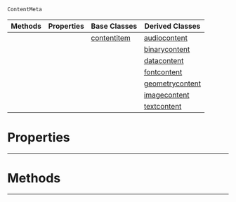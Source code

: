  `ContentMeta`

|Methods|Properties|Base Classes|Derived Classes|
|---|---|---|---|
| | |[contentitem](https://github.com/ZilchEngine/ZilchDocs/blob/master/code_reference/class_reference/contentitem.markdown)|[audiocontent](https://github.com/ZilchEngine/ZilchDocs/blob/master/code_reference/class_reference/audiocontent.markdown)|
| | | |[binarycontent](https://github.com/ZilchEngine/ZilchDocs/blob/master/code_reference/class_reference/binarycontent.markdown)|
| | | |[datacontent](https://github.com/ZilchEngine/ZilchDocs/blob/master/code_reference/class_reference/datacontent.markdown)|
| | | |[fontcontent](https://github.com/ZilchEngine/ZilchDocs/blob/master/code_reference/class_reference/fontcontent.markdown)|
| | | |[geometrycontent](https://github.com/ZilchEngine/ZilchDocs/blob/master/code_reference/class_reference/geometrycontent.markdown)|
| | | |[imagecontent](https://github.com/ZilchEngine/ZilchDocs/blob/master/code_reference/class_reference/imagecontent.markdown)|
| | | |[textcontent](https://github.com/ZilchEngine/ZilchDocs/blob/master/code_reference/class_reference/textcontent.markdown)|


 #  Properties


---  
 #  Methods


---  
 

 